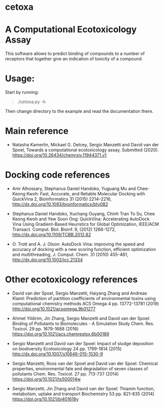 # cetoxa
A Computational Ecotoxicology Assay
===================================

This software allows to predict binding of compounds to a number of
receptors that together give an indication of toxicity of a compound.

Usage:
======

Start by running:

> ./cetoxa.py -h

Then change directory to the example and read the documentation there.

Main reference
==============
+ Natasha Kamerlin, Mickael G. Delcey, Sergio Manzetti and David van
  der Spoel, Towards a computational ecotoxicology assay, Submitted
  (2020). https://doi.org/10.26434/chemrxiv.11944371.v1

Docking code references
=======================
+ Amr Alhossary, Stephanus Daniel Handoko, Yuguang Mu and Chee-Keong Kwoh: Fast, Accurate, and Reliable Molecular Docking with QuickVina 2,  Bioinformatics 31 (2015) 2214–2216, http://dx.doi.org/10.1093/bioinformatics/btv082  

+ Stephanus Daniel Handoko, Xuchang Ouyang, Chinh Tran To Su, Chee Keong Kwoh and Yew Soon Ong: QuickVina: Accelerating AutoDock Vina Using Gradient-Based Heuristics for Global Optimization, IEEE/ACM Transact. Comput. Biol. Bioinf. 9, (2012) 1266-1272, http://dx.doi.org/10.1109/TCBB.2012.82 

+ O. Trott and A. J. Olson: AutoDock Vina: improving the speed and accuracy of docking with a new scoring function, efficient optimization and multithreading, J. Comput. Chem. 31 (2010) 455-461, http://dx.doi.org/10.1002/jcc.21334

Other ecotoxicology references
==============================
+ David van der Spoel, Sergio Manzetti, Haiyang Zhang and Andreas Klamt: Prediction of partition coefficients of environmental toxins using computational chemistry methods ACS Omega 4 pp. 13772-13781 (2019) http://doi.org/10.1021/acsomega.9b01277

+ Ahmet Yildirim, Jin Zhang, Sergio Manzetti and David van der Spoel: Binding of Pollutants to Biomolecules - A Simulation Study Chem. Res. Toxicol. 29 pp. 1679-1688 (2016) https://doi.org/10.1021/acs.chemrestox.6b00189

+ Sergio Manzetti and David van der Spoel: Impact of sludge deposition on biodiversity Ecotoxicology 24 pp. 1799-1814 (2015) http://dx.doi.org/10.1007/s10646-015-1530-9

+ Sergio Manzetti, Roos van der Spoel and David van der Spoel: Chemical properties, environmental fate and degradation of seven classes of pollutants Chem. Res. Toxicol. 27 pp. 713-737 (2014) https://doi.org/10.1021/tx500014w

+ Sergio Manzetti, Jin Zhang and David van der Spoel: Thiamin function, metabolism, uptake and transport Biochemistry 53 pp. 821-835 (2014) https://doi.org/10.1021/bi401618y

